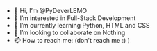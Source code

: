 - 👋 Hi, I’m @PyDeverLEMO
- 👀 I’m interested in Full-Stack Development
- 🌱 I’m currently learning Python, HTML and CSS
- 💞️ I’m looking to collaborate on Nothing
- 📫 How to reach me: (don't reach me :) )

